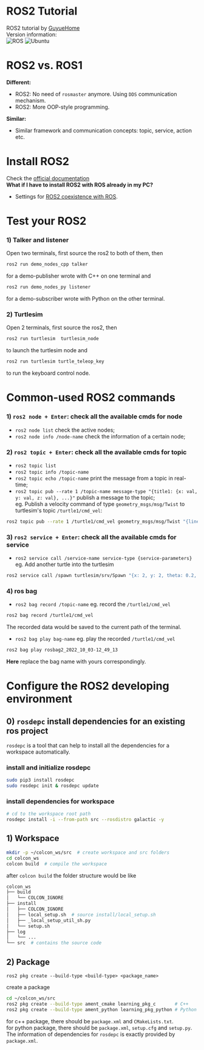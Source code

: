 # ROS2 Tutorial
ROS2 tutorial by [GuyueHome](https://www.bilibili.com/video/BV16B4y1Q7jQ/?spm_id_from=333.337.search-card.all.click)  
Version information:  
![ROS](https://img.shields.io/badge/ros2-humble-brightgreen)
![Ubuntu](https://img.shields.io/badge/ubuntu-20.04-brightgreen)  
  
  
# ROS2 vs. ROS1  
**Different:**  
- ROS2: No need of `rosmaster` anymore. Using `DDS` communication mechanism.  
- ROS2: More OOP-style programming.  
  
**Similar:**  
- Similar framework and communication concepts: topic, service, action etc.  
  
# Install ROS2
Check the [official documentation](https://docs.ros.org/en/humble/Installation/Ubuntu-Install-Debians.html)  
**What if I have to install ROS2 with ROS already in my PC?**  
- Settings for [ROS2 coexistence with ROS](https://stackoverflow.com/questions/61333625/ros2-coexistence-with-ros#:~:text=Based%20on%20Shrijit%20Singh%20comment%2C).  
# Test your ROS2
### 1) Talker and listener  
Open two terminals, first source the ros2 to both of them, then
```bash
ros2 run demo_nodes_cpp talker
```
for a demo-publisher wrote with C++ on one terminal and
```bash
ros2 run demo_nodes_py listener
```
for a demo-subscriber wrote with Python on the other terminal.  
### 2) Turtlesim  
Open 2 terminals, first source the ros2, then  
```bash
ros2 run turtlesim  turtlesim_node
```
to launch the turtlesim node and  
```bash
ros2 run turtlesim turtle_teleop_key
```
to run the keyboard control node.  
  
# Common-used ROS2 commands  
### 1) `ros2 node + Enter`: check all the available cmds for node
- `ros2 node list` check the active nodes;  
- `ros2 node info /node-name` check the information of a certain node;  
### 2) `ros2 topic + Enter`: check all the available cmds for topic
- `ros2 topic list`  
- `ros2 topic info /topic-name`  
- `ros2 topic echo /topic-name` print the message from a topic in real-time;  
- `ros2 topic pub --rate 1 /topic-name message-type "{title1: {x: val, y: val, z: val}, ...}"` publish a message to the topic;  
eg. Publish a velocity command of type `geometry_msgs/msg/Twist` to turtlesim's topic `/turtle1/cmd_vel`:  
```bash
ros2 topic pub --rate 1 /turtle1/cmd_vel geometry_msgs/msg/Twist "{linear: {x: 2.0, y: 0.0, z: 0.0}, angular: {x: 0.0, y: 0.0, z: 1.8}}"
```
### 3) `ros2 service + Enter`: check all the available cmds for service
- `ros2 service call /service-name service-type {service-parameters}`  
eg. Add another turtle into the turtlesim  
```bash
ros2 service call /spawn turtlesim/srv/Spawn "{x: 2, y: 2, theta: 0.2, name: ''}"
```
### 4) ros bag
- `ros2 bag record /topic-name`
eg. record the `/turtle1/cmd_vel`  
```bash
ros2 bag record /turtle1/cmd_vel
```
The recorded data would be saved to the current path of the terminal.   
- `ros2 bag play bag-name`
eg. play the recorded `/turtle1/cmd_vel`  
```bash
ros2 bag play rosbag2_2022_10_03-12_49_13
```
**Here** replace the bag name with yours correspondingly.  
  
# Configure the ROS2 developing environment
## 0) `rosdepc` install dependencies for an existing ros project
`rosdepc` is a tool that can help to install all the dependencies for a workspace automatically.  
### install and initialize rosdepc
```bash
sudo pip3 install rosdepc
sudo rosdepc init & rosdepc update
```
### install dependencies for workspace
```bash
# cd to the workspace root path
rosdepc install -i --from-path src --rosdistro galactic -y
```
## 1) Workspace
```bash
mkdir -p ~/colcon_ws/src  # create workspace and src folders
cd colcon_ws
colcon build  # compile the workspace
```
after `colcon build` the folder structure would be like  
```bash
colcon_ws
├── build
│   └── COLCON_IGNORE
├── install
│   ├── COLCON_IGNORE
│   ├── local_setup.sh  # source install/local_setup.sh
│   ├── _local_setup_util_sh.py
│   └── setup.sh
├── log
│   └── ...
└── src  # contains the source code

```
## 2) Package
```
ros2 pkg create --build-type <build-type> <package_name>
```
create a package
```bash
cd ~/colcon_ws/src
ros2 pkg create --build-type ament_cmake learning_pkg_c       # C++
ros2 pkg create --build-type ament_python learning_pkg_python # Python
```
for c++ package, there should be `package.xml` and `CMakeLists.txt`.  
for python package, there should be `package.xml`, `setup.cfg` and `setup.py`.  
The information of dependencies for `rosdepc` is exactly provided by `package.xml`.  

